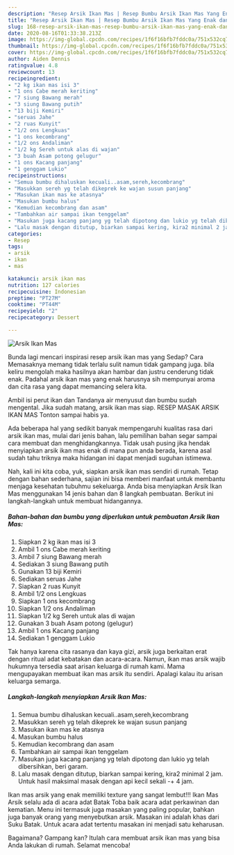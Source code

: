 ```yaml
---
description: "Resep Arsik Ikan Mas | Resep Bumbu Arsik Ikan Mas Yang Enak dan Simpel"
title: "Resep Arsik Ikan Mas | Resep Bumbu Arsik Ikan Mas Yang Enak dan Simpel"
slug: 168-resep-arsik-ikan-mas-resep-bumbu-arsik-ikan-mas-yang-enak-dan-simpel
date: 2020-08-16T01:33:38.213Z
image: https://img-global.cpcdn.com/recipes/1f6f16bfb7fddc0a/751x532cq70/arsik-ikan-mas-foto-resep-utama.jpg
thumbnail: https://img-global.cpcdn.com/recipes/1f6f16bfb7fddc0a/751x532cq70/arsik-ikan-mas-foto-resep-utama.jpg
cover: https://img-global.cpcdn.com/recipes/1f6f16bfb7fddc0a/751x532cq70/arsik-ikan-mas-foto-resep-utama.jpg
author: Aiden Dennis
ratingvalue: 4.8
reviewcount: 13
recipeingredient:
- "2 kg ikan mas isi 3"
- "1 ons Cabe merah keriting"
- "7 siung Bawang merah"
- "3 siung Bawang putih"
- "13 biji Kemiri"
- "seruas Jahe"
- "2 ruas Kunyit"
- "1/2 ons Lengkuas"
- "1 ons kecombrang"
- "1/2 ons Andaliman"
- "1/2 kg Sereh untuk alas di wajan"
- "3 buah Asam potong gelugur"
- "1 ons Kacang panjang"
- "1 genggam Lukio"
recipeinstructions:
- "Semua bumbu dihaluskan kecuali..asam,sereh,kecombrang"
- "Masukkan sereh yg telah dikeprek ke wajan susun panjang"
- "Masukan ikan mas ke atasnya"
- "Masukan bumbu halus"
- "Kemudian kecombrang dan asam"
- "Tambahkan air sampai ikan tenggelam"
- "Masukan juga kacang panjang yg telah dipotong dan lukio yg telah dibersihkan, beri garam."
- "Lalu masak dengan ditutup, biarkan sampai kering, kira2 minimal 2 jam. Untuk hasil maksimal masak dengan api kecil sekali -+ 4 jam."
categories:
- Resep
tags:
- arsik
- ikan
- mas

katakunci: arsik ikan mas 
nutrition: 127 calories
recipecuisine: Indonesian
preptime: "PT27M"
cooktime: "PT44M"
recipeyield: "2"
recipecategory: Dessert

---
```



![Arsik Ikan Mas](https://img-global.cpcdn.com/recipes/1f6f16bfb7fddc0a/751x532cq70/arsik-ikan-mas-foto-resep-utama.jpg)

Bunda lagi mencari inspirasi resep arsik ikan mas yang Sedap? Cara Memasaknya memang tidak terlalu sulit namun tidak gampang juga. bila keliru mengolah maka hasilnya akan hambar dan justru cenderung tidak enak. Padahal arsik ikan mas yang enak harusnya sih mempunyai aroma dan cita rasa yang dapat memancing selera kita.

Ambil isi perut ikan dan Tandanya air menyusut dan bumbu sudah mengental. Jika sudah matang, arsik ikan mas siap. RESEP MASAK ARSIK IKAN MAS Tonton sampai habis ya.

Ada beberapa hal yang sedikit banyak mempengaruhi kualitas rasa dari arsik ikan mas, mulai dari jenis bahan, lalu pemilihan bahan segar sampai cara membuat dan menghidangkannya. Tidak usah pusing jika hendak menyiapkan arsik ikan mas enak di mana pun anda berada, karena asal sudah tahu triknya maka hidangan ini dapat menjadi suguhan istimewa.


Nah, kali ini kita coba, yuk, siapkan arsik ikan mas sendiri di rumah. Tetap dengan bahan sederhana, sajian ini bisa memberi manfaat untuk membantu menjaga kesehatan tubuhmu sekeluarga. Anda bisa menyiapkan Arsik Ikan Mas menggunakan 14 jenis bahan dan 8 langkah pembuatan. Berikut ini langkah-langkah untuk membuat hidangannya.

<!--inarticleads1-->

##### Bahan-bahan dan bumbu yang diperlukan untuk pembuatan Arsik Ikan Mas:

1. Siapkan 2 kg ikan mas isi 3
1. Ambil 1 ons Cabe merah keriting
1. Ambil 7 siung Bawang merah
1. Sediakan 3 siung Bawang putih
1. Gunakan 13 biji Kemiri
1. Sediakan seruas Jahe
1. Siapkan 2 ruas Kunyit
1. Ambil 1/2 ons Lengkuas
1. Siapkan 1 ons kecombrang
1. Siapkan 1/2 ons Andaliman
1. Siapkan 1/2 kg Sereh untuk alas di wajan
1. Gunakan 3 buah Asam potong (gelugur)
1. Ambil 1 ons Kacang panjang
1. Sediakan 1 genggam Lukio


Tak hanya karena cita rasanya dan kaya gizi, arsik juga berkaitan erat dengan ritual adat kebatakan dan acara-acara. Namun, ikan mas arsik wajib hukumnya tersedia saat arisan keluarga di rumah kami. Mama mengupayakan membuat ikan mas arsik itu sendiri. Apalagi kalau itu arisan keluarga semarga. 

<!--inarticleads2-->

##### Langkah-langkah menyiapkan Arsik Ikan Mas:

1. Semua bumbu dihaluskan kecuali..asam,sereh,kecombrang
1. Masukkan sereh yg telah dikeprek ke wajan susun panjang
1. Masukan ikan mas ke atasnya
1. Masukan bumbu halus
1. Kemudian kecombrang dan asam
1. Tambahkan air sampai ikan tenggelam
1. Masukan juga kacang panjang yg telah dipotong dan lukio yg telah dibersihkan, beri garam.
1. Lalu masak dengan ditutup, biarkan sampai kering, kira2 minimal 2 jam. Untuk hasil maksimal masak dengan api kecil sekali -+ 4 jam.


Ikan mas arsik yang enak memiliki texture yang sangat lembut!!! Ikan Mas Arsik selalu ada di acara adat Batak Toba baik acara adat perkawinan dan kematian. Menu ini termasuk juga masakan yang paling popular, bahkan juga banyak orang yang menyebutkan arsik. Masakan ini adalah khas dari Suku Batak. Untuk acara adat tertentu masakan ini menjadi satu keharusan. 

Bagaimana? Gampang kan? Itulah cara membuat arsik ikan mas yang bisa Anda lakukan di rumah. Selamat mencoba!
